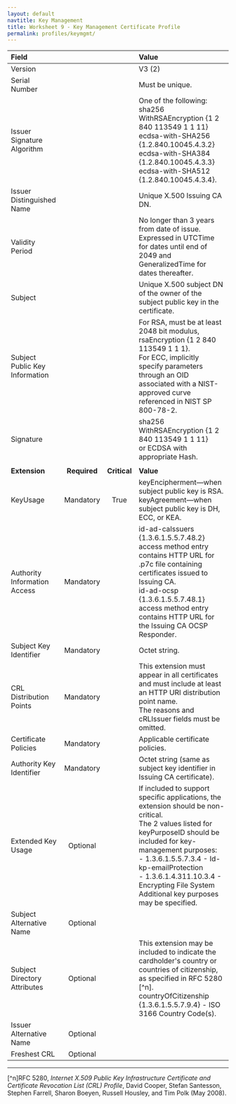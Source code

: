 ```yaml
---
layout: default
navtitle: Key Management
title: Worksheet 9 - Key Management Certificate Profile
permalink: profiles/keymgmt/
---
```


| **Field** |       |       | **Value**                             |
| :-------- | :---: | :---: | :-------------------------------     |
| Version   |       |       | V3 (2)                                 |
| Serial Number   |       |       | Must be unique. |
| Issuer Signature Algorithm   |       |       |  One of the following: <br>sha256 WithRSAEncryption {1 2 840 113549 1 1 11} <br>ecdsa-with-SHA256 {1.2.840.10045.4.3.2} <br>ecdsa-with-SHA384 {1.2.840.10045.4.3.3} <br>ecdsa-with-SHA512 {1.2.840.10045.4.3.4}. | 
| Issuer Distinguished Name   |       |       |  Unique X.500 Issuing CA DN.  |
| Validity Period   |       |       |  No longer than 3 years from date of issue.<BR>Expressed in UTCTime for dates until end of 2049 and GeneralizedTime for dates thereafter.  | 
| Subject   |       |       |   Unique X.500 subject DN of the owner of the subject public key in the certificate.<BR>   |
| Subject Public Key Information   |       |       |   For RSA, must be at least 2048 bit modulus, rsaEncryption {1 2 840 113549 1 1 1}.<BR>For ECC, implicitly specify parameters through an OID associated with a NIST-approved curve referenced in NIST SP 800-78-2.   |
| Signature   |       |       |   sha256 WithRSAEncryption {1 2 840 113549 1 1 11}<BR>or ECDSA with appropriate Hash.   |
|               |                 |              |                                       |
| **Extension** |  **Required**   | **Critical** | **Value**                             |
| KeyUsage  | Mandatory | True |  keyEncipherment&mdash;when subject public key is RSA.<BR>keyAgreement&mdash;when subject public key is DH, ECC, or KEA. |
|Authority Information Access   | Mandatory  |  | id-ad-caIssuers {1.3.6.1.5.5.7.48.2} access method entry contains HTTP URL for .p7c file containing certificates issued to Issuing CA.<BR>id-ad-ocsp {1.3.6.1.5.5.7.48.1} access method entry contains HTTP URL for the Issuing CA OCSP Responder. | 
| Subject Key Identifier   | Mandatory |  | Octet string.  |
| CRL Distribution Points   | Mandatory |   |  This extension must appear in all certificates and must include at least an HTTP URI distribution point name.<BR>The reasons and cRLIssuer fields must be omitted. | 
| Certificate Policies   | Mandatory  |  | Applicable certificate policies. |
| Authority Key Identifier   | Mandatory  |  | Octet string (same as subject key identifier in Issuing CA certificate). |
| Extended Key Usage   | Optional |  |  If included to support specific applications, the extension should be non-critical.<BR>The 2 values listed for keyPurposeID should be included for key-management purposes:<BR>- 1.3.6.1.5.5.7.3.4 - Id-kp-emailProtection<BR>- 1.3.6.1.4.311.10.3.4 - Encrypting File System<BR>Additional key purposes may be specified.  |
|Subject Alternative Name   | Optional  |  |   |
| Subject Directory Attributes   | Optional  |  | This extension may be included to indicate the cardholder's country or countries of citizenship, as specified in RFC 5280 [^n].<BR>countryOfCitizenship {1.3.6.1.5.5.7.9.4} - ISO 3166 Country Code(s). | 
| Issuer Alternative Name   | Optional  |  |   | 
| Freshest CRL   | Optional  |  |   | 

-------
[^n]RFC 5280, _Internet X.509 Public Key Infrastructure Certificate and Certificate Revocation List (CRL) Profile_, David Cooper, Stefan Santesson, Stephen Farrell, Sharon Boeyen, Russell Housley, and Tim Polk (May 2008).
